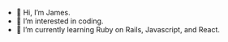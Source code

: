 - 👋 Hi, I’m James.
- 👀 I’m interested in coding. 
- 🌱 I’m currently learning Ruby on Rails, Javascript, and React. 


<!---
githubjl87/githubjl87 is a ✨ special ✨ repository because its `README.md` (this file) appears on your GitHub profile.
You can click the Preview link to take a look at your changes.
--->

